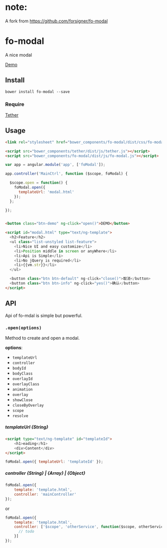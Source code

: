 # note:
A fork from https://github.com/forsigner/fo-modal
# fo-modal
A nice modal

[Demo](http://forsigner.com/fo-modal)

## Install

```
bower install fo-modal --save
```

### Require
[Tether](https://github.com/HubSpot/tether)

## Usage

```html
<link rel="stylesheet" href="bower_components/fo-modal/dist/css/fo-modal.css" />

<script src="bower_components/tether/dist/js/tether.js"></script>
<script src="bower_components/fo-modal/dist/js/fo-modal.js"></script>
```

```js
var app = angular.module('app', ['foModal']);

app.controller('MainCtrl', function ($scope, foModal) {

  $scope.open = function() {
    foModal.open({
      templateUrl: 'modal.html'
    });
  };

});
```

```html

<button class="btn-demo" ng-click="open()">DEMO</button>

<script id="modal.html" type="text/ng-template">
  <h2>Feature</h2>
  <ul class="list-unstyled list-feature">
    <li>Nice UI and easy customize</li>
    <li>Position middle in screen or anyWhere</li>
    <li>Api is Simple</li>
    <li>No jQuery is required</li>
    <li>{{vm.str}}</li>
  </ul>

  <button class="btn btn-default" ng-click="close()">取消</button>
  <button class="btn btn-info" ng-click="yes()">确认</button>
</script>

```
## API

Api of fo-mdal is simple but powerful.

### ``.open(options)``

Method to create and  open a modal.

**options**:

  - `templateUrl`
  - `controller`    
  - `bodyId`    
  - `bodyClass`    
  - `overlayId`    
  - `overlayClass`    
  - `animation`    
  - `overlay`    
  - `showClose`    
  - `closeByOverlay`    
  - `scope`    
  - `resolve`    


##### templateUrl {String}

```html
<script type="text/ng-template" id="templateId">
    <h1>eading</h1>
    <div>Content</div>
</script>
```

```javascript
foModal.open({ templateUrl: 'templateId' });
```

##### controller {String} | {Array} | {Object}

```javascript
foModal.open({
    template: 'template.html',
    controller: 'mainController'
});
```

or

```javascript
foModal.open({
    template: 'template.html',
    controller: ['$scope', 'otherService', function($scope, otherService) {
      // todo
    }]
});
```
